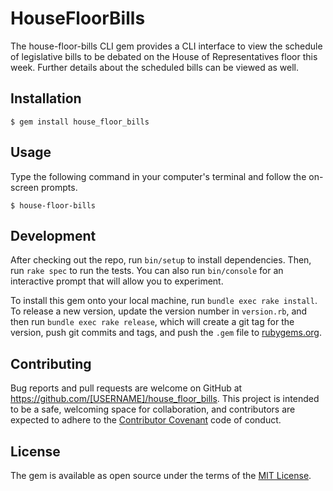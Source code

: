 # HouseFloorBills

The house-floor-bills CLI gem provides a CLI interface to view the schedule of legislative bills to be debated on the House of Representatives floor this week. Further details about the scheduled bills can be viewed as well.

## Installation

    $ gem install house_floor_bills

## Usage

Type the following command in your computer's terminal and follow the on-screen prompts.

    $ house-floor-bills

## Development

After checking out the repo, run `bin/setup` to install dependencies. Then, run `rake spec` to run the tests. You can also run `bin/console` for an interactive prompt that will allow you to experiment.

To install this gem onto your local machine, run `bundle exec rake install`. To release a new version, update the version number in `version.rb`, and then run `bundle exec rake release`, which will create a git tag for the version, push git commits and tags, and push the `.gem` file to [rubygems.org](https://rubygems.org).

## Contributing

Bug reports and pull requests are welcome on GitHub at https://github.com/[USERNAME]/house_floor_bills. This project is intended to be a safe, welcoming space for collaboration, and contributors are expected to adhere to the [Contributor Covenant](http://contributor-covenant.org) code of conduct.


## License

The gem is available as open source under the terms of the [MIT License](http://opensource.org/licenses/MIT).
